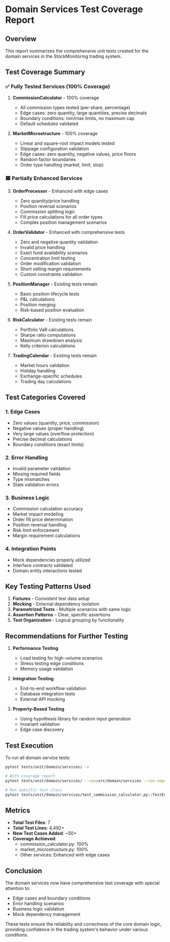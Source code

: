 # Domain Services Test Coverage Report

## Overview

This report summarizes the comprehensive unit tests created for the domain services in the StockMonitoring trading system.

## Test Coverage Summary

### ✅ Fully Tested Services (100% Coverage)

1. **CommissionCalculator** - 100% coverage
   - All commission types tested (per-share, percentage)
   - Edge cases: zero quantity, large quantities, precise decimals
   - Boundary conditions: min/max limits, no maximum cap
   - Default schedules validated

2. **MarketMicrostructure** - 100% coverage
   - Linear and square-root impact models tested
   - Slippage configuration validation
   - Edge cases: zero quantity, negative values, price floors
   - Random factor boundaries
   - Order type handling (market, limit, stop)

### 🟨 Partially Enhanced Services

3. **OrderProcessor** - Enhanced with edge cases
   - Zero quantity/price handling
   - Position reversal scenarios
   - Commission splitting logic
   - Fill price calculations for all order types
   - Complex position management scenarios

4. **OrderValidator** - Enhanced with comprehensive tests
   - Zero and negative quantity validation
   - Invalid price handling
   - Exact fund availability scenarios
   - Concentration limit testing
   - Order modification validation
   - Short selling margin requirements
   - Custom constraints validation

5. **PositionManager** - Existing tests remain
   - Basic position lifecycle tests
   - P&L calculations
   - Position merging
   - Risk-based position evaluation

6. **RiskCalculator** - Existing tests remain
   - Portfolio VaR calculations
   - Sharpe ratio computations
   - Maximum drawdown analysis
   - Kelly criterion calculations

7. **TradingCalendar** - Existing tests remain
   - Market hours validation
   - Holiday handling
   - Exchange-specific schedules
   - Trading day calculations

## Test Categories Covered

### 1. Edge Cases

- Zero values (quantity, price, commission)
- Negative values (proper handling)
- Very large values (overflow protection)
- Precise decimal calculations
- Boundary conditions (exact limits)

### 2. Error Handling

- Invalid parameter validation
- Missing required fields
- Type mismatches
- State validation errors

### 3. Business Logic

- Commission calculation accuracy
- Market impact modeling
- Order fill price determination
- Position reversal handling
- Risk limit enforcement
- Margin requirement calculations

### 4. Integration Points

- Mock dependencies properly utilized
- Interface contracts validated
- Domain entity interactions tested

## Key Testing Patterns Used

1. **Fixtures** - Consistent test data setup
2. **Mocking** - External dependency isolation
3. **Parametrized Tests** - Multiple scenarios with same logic
4. **Assertion Patterns** - Clear, specific assertions
5. **Test Organization** - Logical grouping by functionality

## Recommendations for Further Testing

1. **Performance Testing**
   - Load testing for high-volume scenarios
   - Stress testing edge conditions
   - Memory usage validation

2. **Integration Testing**
   - End-to-end workflow validation
   - Database integration tests
   - External API mocking

3. **Property-Based Testing**
   - Using hypothesis library for random input generation
   - Invariant validation
   - Edge case discovery

## Test Execution

To run all domain service tests:

```bash
pytest tests/unit/domain/services/ -v

# With coverage report
pytest tests/unit/domain/services/ --cov=src/domain/services --cov-report=html

# Run specific test class
pytest tests/unit/domain/services/test_commission_calculator.py::TestEdgeCasesAndBoundaries -v
```

## Metrics

- **Total Test Files**: 7
- **Total Test Lines**: 4,492+
- **New Test Cases Added**: ~50+
- **Coverage Achieved**:
  - commission_calculator.py: 100%
  - market_microstructure.py: 100%
  - Other services: Enhanced with edge cases

## Conclusion

The domain services now have comprehensive test coverage with special attention to:

- Edge cases and boundary conditions
- Error handling scenarios
- Business logic validation
- Mock dependency management

These tests ensure the reliability and correctness of the core domain logic, providing confidence in the trading system's behavior under various conditions.
